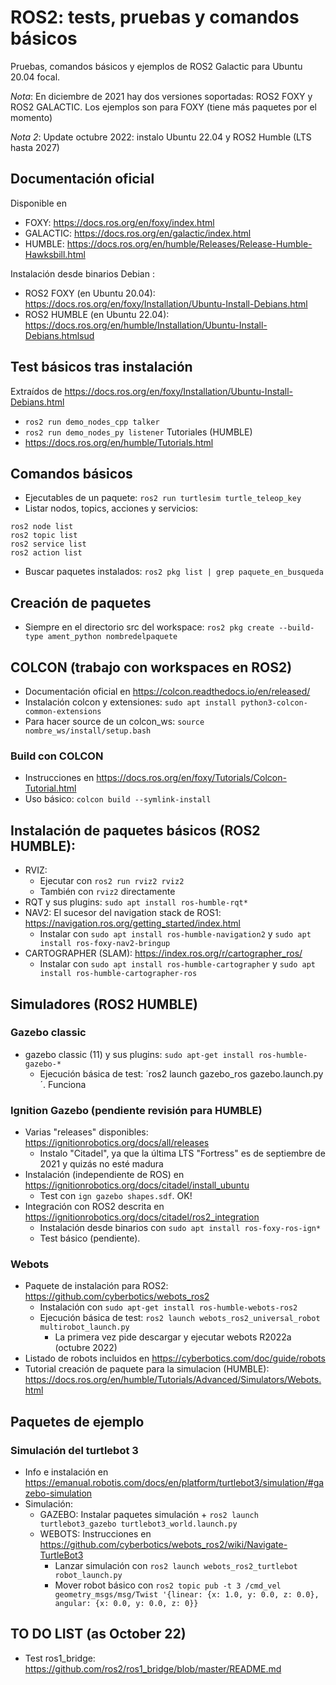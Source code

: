 # ROS2: tests, pruebas y comandos básicos
Pruebas, comandos básicos y ejemplos de ROS2 Galactic para Ubuntu 20.04 focal. 

*Nota*: En diciembre de 2021 hay dos versiones soportadas: ROS2 FOXY y ROS2 GALACTIC. Los ejemplos son para FOXY (tiene más paquetes por el momento)

*Nota 2*: Update octubre 2022: instalo Ubuntu 22.04 y ROS2 Humble (LTS hasta 2027)

## Documentación oficial
Disponible en
- FOXY: https://docs.ros.org/en/foxy/index.html
- GALACTIC: https://docs.ros.org/en/galactic/index.html
- HUMBLE: https://docs.ros.org/en/humble/Releases/Release-Humble-Hawksbill.html

Instalación desde binarios Debian :
- ROS2 FOXY (en Ubuntu 20.04): https://docs.ros.org/en/foxy/Installation/Ubuntu-Install-Debians.html
- ROS2 HUMBLE (en Ubuntu 22.04): https://docs.ros.org/en/humble/Installation/Ubuntu-Install-Debians.htmlsud

## Test básicos tras instalación
Extraídos de https://docs.ros.org/en/foxy/Installation/Ubuntu-Install-Debians.html
- `ros2 run demo_nodes_cpp talker`
- `ros2 run demo_nodes_py listener`
Tutoriales (HUMBLE)
- https://docs.ros.org/en/humble/Tutorials.html
## Comandos básicos
- Ejecutables de un paquete:  `ros2 run turtlesim turtle_teleop_key`
- Listar nodos, topics, acciones y servicios:
```
ros2 node list
ros2 topic list
ros2 service list
ros2 action list
```
- Buscar paquetes instalados: `ros2 pkg list | grep paquete_en_busqueda`

## Creación de paquetes
- Siempre en el directorio src del workspace: `ros2 pkg create --build-type ament_python nombredelpaquete`

## COLCON (trabajo con workspaces en ROS2)
- Documentación oficial en https://colcon.readthedocs.io/en/released/
- Instalación colcon y extensiones: `sudo apt install python3-colcon-common-extensions`
- Para hacer source de un colcon_ws: `source nombre_ws/install/setup.bash`
### Build con COLCON
- Instrucciones en https://docs.ros.org/en/foxy/Tutorials/Colcon-Tutorial.html
- Uso básico: `colcon build --symlink-install`

## Instalación de paquetes básicos (ROS2 HUMBLE):
- RVIZ:
    - Ejecutar con `ros2 run rviz2 rviz2`
    - También con `rviz2` directamente
- RQT y sus plugins: `sudo apt install ros-humble-rqt*`
- NAV2: El sucesor del navigation stack de ROS1: https://navigation.ros.org/getting_started/index.html
    - Instalar con `sudo apt install ros-humble-navigation2` y `sudo apt install ros-foxy-nav2-bringup`
- CARTOGRAPHER (SLAM): https://index.ros.org/r/cartographer_ros/
    - Instalar con `sudo apt install ros-humble-cartographer` y `sudo apt install ros-humble-cartographer-ros`  

## Simuladores (ROS2 HUMBLE)
### Gazebo classic
- gazebo classic (11) y sus plugins: `sudo apt-get install ros-humble-gazebo-*`
    - Ejecución básica de test: ´ros2 launch gazebo_ros gazebo.launch.py´. Funciona
### Ignition Gazebo (pendiente revisión para HUMBLE)
- Varias "releases" disponibles: https://ignitionrobotics.org/docs/all/releases
    - Instalo "Citadel", ya que la última LTS "Fortress" es de septiembre de 2021 y quizás no esté madura
- Instalación (independiente de ROS) en https://ignitionrobotics.org/docs/citadel/install_ubuntu
    - Test con `ign gazebo shapes.sdf`. OK!
- Integración con ROS2 descrita en https://ignitionrobotics.org/docs/citadel/ros2_integration 
    - Instalación desde binarios con `sudo apt install ros-foxy-ros-ign*`
    - Test básico (pendiente).   
### Webots
- Paquete de instalación para ROS2: https://github.com/cyberbotics/webots_ros2
    - Instalación con `sudo apt-get install ros-humble-webots-ros2`
    - Ejecución básica de test: `ros2 launch webots_ros2_universal_robot multirobot_launch.py`
        - La primera vez pide descargar y ejecutar webots R2022a (octubre 2022)
- Listado de robots incluidos en https://cyberbotics.com/doc/guide/robots 
- Tutorial creación de paquete para la simulacion (HUMBLE): https://docs.ros.org/en/humble/Tutorials/Advanced/Simulators/Webots.html

## Paquetes de ejemplo
### Simulación del turtlebot 3
- Info e instalación en https://emanual.robotis.com/docs/en/platform/turtlebot3/simulation/#gazebo-simulation
- Simulación: 
    - GAZEBO: Instalar paquetes simulación + `ros2 launch turtlebot3_gazebo turtlebot3_world.launch.py`
    - WEBOTS: Instrucciones en https://github.com/cyberbotics/webots_ros2/wiki/Navigate-TurtleBot3
        - Lanzar simulación con `ros2 launch webots_ros2_turtlebot robot_launch.py`
        - Mover robot básico con `ros2 topic pub -t 3 /cmd_vel geometry_msgs/msg/Twist '{linear: {x: 1.0, y: 0.0, z: 0.0}, angular: {x: 0.0, y: 0.0, z: 0}}`


## TO DO LIST (as October 22)
- Test ros1_bridge: https://github.com/ros2/ros1_bridge/blob/master/README.md
